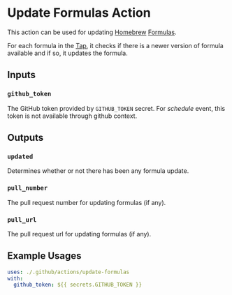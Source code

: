 # Update Formulas Action

This action can be used for updating [Homebrew](https://brew.sh) [Formulas](https://docs.brew.sh/Formula-Cookbook).

For each formula in the [Tap](https://docs.brew.sh/Taps),
it checks if there is a newer version of formula available and if so, it updates the formula.

## Inputs

### `github_token`

The GitHub token provided by `GITHUB_TOKEN` secret.
For _schedule_ event, this token is not available through github context.

## Outputs

### `updated`

Determines whether or not there has been any formula update.

### `pull_number`

The pull request number for updating formulas (if any).

### `pull_url`

The pull request url for updating formulas (if any).

## Example Usages

```yaml
uses: ./.github/actions/update-formulas
with:
  github_token: ${{ secrets.GITHUB_TOKEN }}
```
